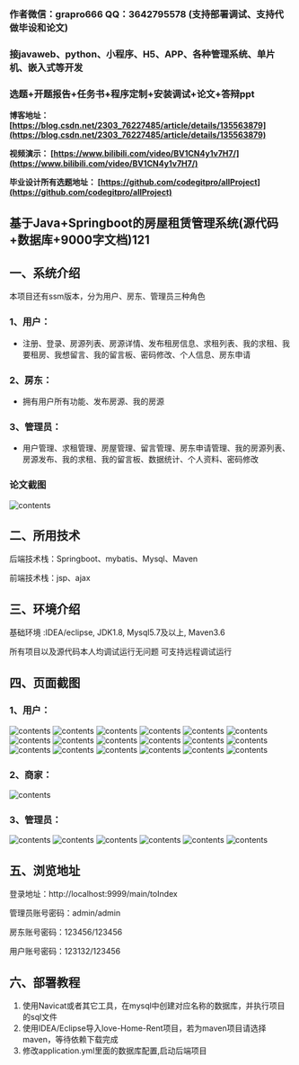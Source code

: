 ### 作者微信：grapro666 QQ：3642795578 (支持部署调试、支持代做毕设和论文)

### 接javaweb、python、小程序、H5、APP、各种管理系统、单片机、嵌入式等开发

### 选题+开题报告+任务书+程序定制+安装调试+论文+答辩ppt

**博客地址：
[https://blog.csdn.net/2303_76227485/article/details/135563879](https://blog.csdn.net/2303_76227485/article/details/135563879)**

**视频演示：
[https://www.bilibili.com/video/BV1CN4y1v7H7/](https://www.bilibili.com/video/BV1CN4y1v7H7/)**

**毕业设计所有选题地址：
[https://github.com/codegitpro/allProject](https://github.com/codegitpro/allProject)**

## 基于Java+Springboot的房屋租赁管理系统(源代码+数据库+9000字文档)121

## 一、系统介绍
本项目还有ssm版本，分为用户、房东、管理员三种角色

### 1、用户：
- 注册、登录、房源列表、房源详情、发布租房信息、求租列表、我的求租、我要租房、我想留言、我的留言板、密码修改、个人信息、房东申请

### 2、房东：
- 拥有用户所有功能、发布房源、我的房源

### 3、管理员：
- 用户管理、求租管理、房屋管理、留言管理、房东申请管理、我的房源列表、房源发布、我的求租、我的留言板、数据统计、个人资料、密码修改

### 论文截图
![contents](./picture/picture1.png)

## 二、所用技术

后端技术栈：Springboot、mybatis、Mysql、Maven

前端技术栈：jsp、ajax

## 三、环境介绍

基础环境 :IDEA/eclipse, JDK1.8, Mysql5.7及以上, Maven3.6

所有项目以及源代码本人均调试运行无问题 可支持远程调试运行

## 四、页面截图
### 1、用户：
![contents](./picture/picture2.png)
![contents](./picture/picture3.png)
![contents](./picture/picture4.png)
![contents](./picture/picture5.png)
![contents](./picture/picture6.png)
![contents](./picture/picture7.png)
![contents](./picture/picture8.png)
![contents](./picture/picture9.png)
![contents](./picture/picture10.png)
![contents](./picture/picture11.png)
![contents](./picture/picture13.png)
![contents](./picture/picture14.png)
![contents](./picture/picture15.png)
![contents](./picture/picture16.png)
![contents](./picture/picture17.png)
![contents](./picture/picture18.png)
![contents](./picture/picture19.png)
![contents](./picture/picture20.png)
### 2、商家：
![contents](./picture/picture12.png)

### 3、管理员：
![contents](./picture/picture21.png)
![contents](./picture/picture22.png)
![contents](./picture/picture23.png)
![contents](./picture/picture24.png)
![contents](./picture/picture25.png)
![contents](./picture/picture26.png)


## 五、浏览地址

登录地址：http://localhost:9999/main/toIndex

管理员账号密码：admin/admin

房东账号密码：123456/123456

用户账号密码：123132/123456

## 六、部署教程
1. 使用Navicat或者其它工具，在mysql中创建对应名称的数据库，并执行项目的sql文件
2. 使用IDEA/Eclipse导入love-Home-Rent项目，若为maven项目请选择maven，等待依赖下载完成
3. 修改application.yml里面的数据库配置,启动后端项目

